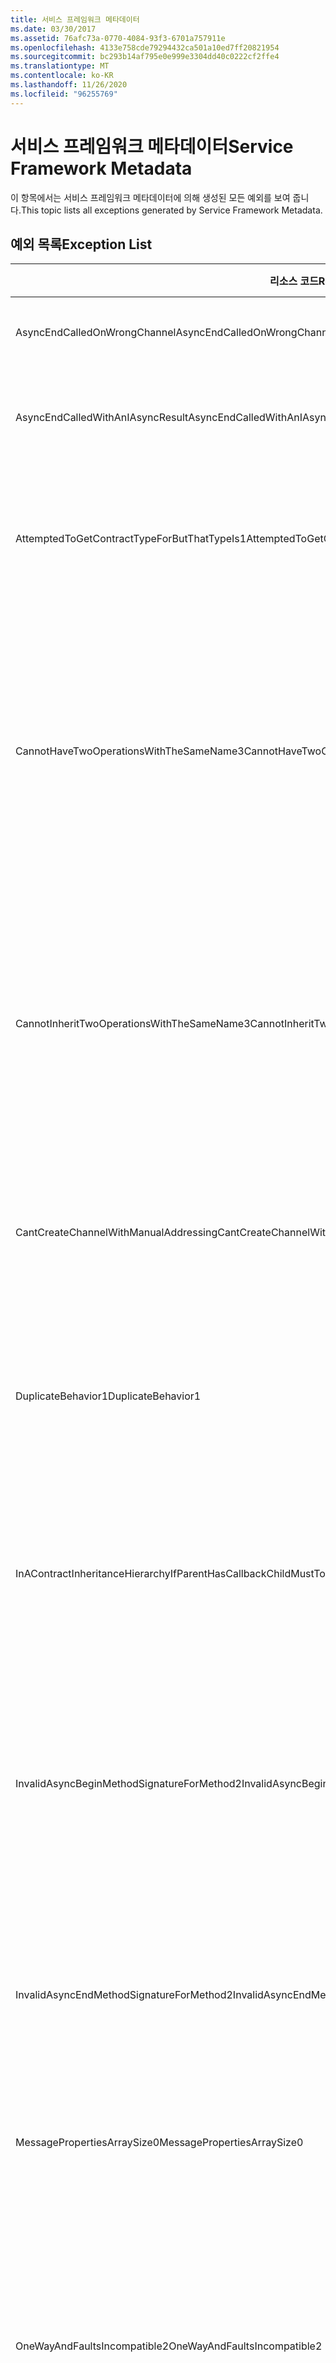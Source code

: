```yaml
---
title: 서비스 프레임워크 메타데이터
ms.date: 03/30/2017
ms.assetid: 76afc73a-0770-4084-93f3-6701a757911e
ms.openlocfilehash: 4133e758cde79294432ca501a10ed7ff20821954
ms.sourcegitcommit: bc293b14af795e0e999e3304dd40c0222cf2ffe4
ms.translationtype: MT
ms.contentlocale: ko-KR
ms.lasthandoff: 11/26/2020
ms.locfileid: "96255769"
---
```

# <a name="service-framework-metadata"></a><span data-ttu-id="73bfc-102">서비스 프레임워크 메타데이터</span><span class="sxs-lookup"><span data-stu-id="73bfc-102">Service Framework Metadata</span></span>

<span data-ttu-id="73bfc-103">이 항목에서는 서비스 프레임워크 메타데이터에 의해 생성된 모든 예외를 보여 줍니다.</span><span class="sxs-lookup"><span data-stu-id="73bfc-103">This topic lists all exceptions generated by Service Framework Metadata.</span></span>  
  
## <a name="exception-list"></a><span data-ttu-id="73bfc-104">예외 목록</span><span class="sxs-lookup"><span data-stu-id="73bfc-104">Exception List</span></span>  
  
|<span data-ttu-id="73bfc-105">리소스 코드</span><span class="sxs-lookup"><span data-stu-id="73bfc-105">Resource Code</span></span>|<span data-ttu-id="73bfc-106">리소스 문자열</span><span class="sxs-lookup"><span data-stu-id="73bfc-106">Resource String</span></span>|  
|-------------------|---------------------|  
|<span data-ttu-id="73bfc-107">AsyncEndCalledOnWrongChannel</span><span class="sxs-lookup"><span data-stu-id="73bfc-107">AsyncEndCalledOnWrongChannel</span></span>|<span data-ttu-id="73bfc-108">비동기 End가 잘못된 채널에서 호출되었습니다.</span><span class="sxs-lookup"><span data-stu-id="73bfc-108">An asynchronous End was called on the wrong channel.</span></span>|  
|<span data-ttu-id="73bfc-109">AsyncEndCalledWithAnIAsyncResult</span><span class="sxs-lookup"><span data-stu-id="73bfc-109">AsyncEndCalledWithAnIAsyncResult</span></span>|<span data-ttu-id="73bfc-110">비동기 End가 다른 Begin 메서드의 IAsyncResult와 함께 호출되었습니다.</span><span class="sxs-lookup"><span data-stu-id="73bfc-110">An asynchronous End was called with an IAsyncResult from a different Begin method.</span></span>|  
|<span data-ttu-id="73bfc-111">AttemptedToGetContractTypeForButThatTypeIs1</span><span class="sxs-lookup"><span data-stu-id="73bfc-111">AttemptedToGetContractTypeForButThatTypeIs1</span></span>|<span data-ttu-id="73bfc-112">지정 된에 대 한 계약 형식을 가져오려고 했습니다.</span><span class="sxs-lookup"><span data-stu-id="73bfc-112">Attempted to get contract type for the specified.</span></span> <span data-ttu-id="73bfc-113">형식이 ServiceContract가 아니고 ServiceContract를 상속 하지 않습니다.</span><span class="sxs-lookup"><span data-stu-id="73bfc-113">The type is not a ServiceContract and it does not inherit a ServiceContract.</span></span>|  
|<span data-ttu-id="73bfc-114">CannotHaveTwoOperationsWithTheSameName3</span><span class="sxs-lookup"><span data-stu-id="73bfc-114">CannotHaveTwoOperationsWithTheSameName3</span></span>|<span data-ttu-id="73bfc-115">동일한 계약에 이름이 같은 두 개의 작업을 가질 수 없습니다.</span><span class="sxs-lookup"><span data-stu-id="73bfc-115">Cannot have two operations in the same contract with the same name.</span></span> <span data-ttu-id="73bfc-116">지정된 형식의 지정된 메서드가 이 규칙을 위반합니다.</span><span class="sxs-lookup"><span data-stu-id="73bfc-116">The specified methods in the specified type violate this rule.</span></span> <span data-ttu-id="73bfc-117">메서드 이름을 변경하거나 OperationContractAttribute의 Name 속성을 사용하여 작업 중 하나의 이름을 변경할 수 있습니다.</span><span class="sxs-lookup"><span data-stu-id="73bfc-117">Change the name of one of the operations by changing the method name or by using the Name property of OperationContractAttribute.</span></span>|  
|<span data-ttu-id="73bfc-118">CannotInheritTwoOperationsWithTheSameName3</span><span class="sxs-lookup"><span data-stu-id="73bfc-118">CannotInheritTwoOperationsWithTheSameName3</span></span>|<span data-ttu-id="73bfc-119">이름이 같은 두 개의 다른 작업을 상속할 수 없습니다.</span><span class="sxs-lookup"><span data-stu-id="73bfc-119">Cannot inherit two different operations with the same name.</span></span> <span data-ttu-id="73bfc-120">지정된 계약의 지정된 작업이 이 규칙을 위반합니다.</span><span class="sxs-lookup"><span data-stu-id="73bfc-120">The specified operation from the specified contracts violate this rule.</span></span> <span data-ttu-id="73bfc-121">메서드 이름을 변경하거나 OperationContractAttribute의 Name 속성을 사용하여 작업 중 하나의 이름을 변경할 수 있습니다.</span><span class="sxs-lookup"><span data-stu-id="73bfc-121">Change the name of one of the operations by changing the method name or by using the Name property of OperationContractAttribute.</span></span>|  
|<span data-ttu-id="73bfc-122">CantCreateChannelWithManualAddressing</span><span class="sxs-lookup"><span data-stu-id="73bfc-122">CantCreateChannelWithManualAddressing</span></span>|<span data-ttu-id="73bfc-123">수동 주소 지정이 필요하지만 이중 통신만 지원하는 바인딩 및 요청/회신이 필요한 계약에 대한 채널을 만들 수 없습니다.</span><span class="sxs-lookup"><span data-stu-id="73bfc-123">Cannot create a channel for a contract that requires a request/reply and a binding that requires manual addressing but only supports duplex communication.</span></span>|  
|<span data-ttu-id="73bfc-124">DuplicateBehavior1</span><span class="sxs-lookup"><span data-stu-id="73bfc-124">DuplicateBehavior1</span></span>|<span data-ttu-id="73bfc-125">컬렉션에 값을 추가할 수 없습니다.</span><span class="sxs-lookup"><span data-stu-id="73bfc-125">The value cannot be added to the collection.</span></span> <span data-ttu-id="73bfc-126">지정된 동일한 형식의 항목이 이미 컬렉션에 있습니다.</span><span class="sxs-lookup"><span data-stu-id="73bfc-126">The collection already contains an item of the same specified type.</span></span> <span data-ttu-id="73bfc-127">이 컬렉션은 각 형식의 인스턴스를 하나만 지원합니다.</span><span class="sxs-lookup"><span data-stu-id="73bfc-127">This collection only supports one instance of each type.</span></span>|  
|<span data-ttu-id="73bfc-128">InAContractInheritanceHierarchyIfParentHasCallbackChildMustToo</span><span class="sxs-lookup"><span data-stu-id="73bfc-128">InAContractInheritanceHierarchyIfParentHasCallbackChildMustToo</span></span>|<span data-ttu-id="73bfc-129">지정된 기본 서비스 계약에 지정된 콜백 계약이 있으므로 지정된 파생 서비스 계약에서도 지정된 형식 또는 파생 형식을 해당 콜백 계약으로 지정해야 합니다.</span><span class="sxs-lookup"><span data-stu-id="73bfc-129">Because the specified base service contract has a specified callback contract, the specified derived service contract must also specify either the specified type, or a derived type as its callback contract.</span></span>|  
|<span data-ttu-id="73bfc-130">InvalidAsyncBeginMethodSignatureForMethod2</span><span class="sxs-lookup"><span data-stu-id="73bfc-130">InvalidAsyncBeginMethodSignatureForMethod2</span></span>|<span data-ttu-id="73bfc-131">지정된 ServiceContract 형식의 지정된 메서드에 대한 잘못된 비동기 Begin 메서드 서명이 있습니다.</span><span class="sxs-lookup"><span data-stu-id="73bfc-131">Invalid asynchronous Begin method signature for the specified method in the specified ServiceContract type.</span></span> <span data-ttu-id="73bfc-132">Begin 메서드는 AsyncCallback 및 개체를 마지막 두 개의 인수로 가지고 IAsyncResult를 반환해야 합니다.</span><span class="sxs-lookup"><span data-stu-id="73bfc-132">Your begin method must take an AsyncCallback and an object as the last two arguments and return an IAsyncResult.</span></span>|  
|<span data-ttu-id="73bfc-133">InvalidAsyncEndMethodSignatureForMethod2</span><span class="sxs-lookup"><span data-stu-id="73bfc-133">InvalidAsyncEndMethodSignatureForMethod2</span></span>|<span data-ttu-id="73bfc-134">지정된 ServiceContract 형식의 지정된 메서드에 대한 잘못된 비동기 End 메서드 서명이 있습니다.</span><span class="sxs-lookup"><span data-stu-id="73bfc-134">Invalid asynchronous End method signature for the specified method in the specified ServiceContract type.</span></span> <span data-ttu-id="73bfc-135">End 메서드는 IAsyncResult를 마지막 인수로 가져야 합니다.</span><span class="sxs-lookup"><span data-stu-id="73bfc-135">Your end method must take an IAsyncResult as the last argument.</span></span>|  
|<span data-ttu-id="73bfc-136">MessagePropertiesArraySize0</span><span class="sxs-lookup"><span data-stu-id="73bfc-136">MessagePropertiesArraySize0</span></span>|<span data-ttu-id="73bfc-137">전달된 배열이 이 컬렉션에 포함된 모든 속성을 보유할 수 있는 충분한 공간이 없습니다.</span><span class="sxs-lookup"><span data-stu-id="73bfc-137">The array that was passed does not have enough space to hold all the properties contained by this collection.</span></span>|  
|<span data-ttu-id="73bfc-138">OneWayAndFaultsIncompatible2</span><span class="sxs-lookup"><span data-stu-id="73bfc-138">OneWayAndFaultsIncompatible2</span></span>|<span data-ttu-id="73bfc-139">지정된 형식의 지정된 메서드가 IsOneWay=true로 표시되었으며 하나 이상의 FaultContractAttributes를 선언합니다.</span><span class="sxs-lookup"><span data-stu-id="73bfc-139">The specified method in the specified type is marked as IsOneWay=true and declares one or more FaultContractAttributes.</span></span> <span data-ttu-id="73bfc-140">단방향 메서드는 FaultContractAttributes를 선언할 수 없습니다.</span><span class="sxs-lookup"><span data-stu-id="73bfc-140">One-way methods cannot declare FaultContractAttributes.</span></span> <span data-ttu-id="73bfc-141">IsOneWay를 false로 변경하거나 FaultContractAttributes를 제거하십시오.</span><span class="sxs-lookup"><span data-stu-id="73bfc-141">Change IsOneWay to false or remove the FaultContractAttributes.</span></span>|  
|<span data-ttu-id="73bfc-142">UnsupportedWSDLOnlyOneMessage</span><span class="sxs-lookup"><span data-stu-id="73bfc-142">UnsupportedWSDLOnlyOneMessage</span></span>|<span data-ttu-id="73bfc-143">지원되지 않는 웹 서비스 기술 언어입니다.</span><span class="sxs-lookup"><span data-stu-id="73bfc-143">Unsupported Web Services Description Language.</span></span> <span data-ttu-id="73bfc-144">하나의 메시지 부분만 오류 메시지에 지원됩니다.</span><span class="sxs-lookup"><span data-stu-id="73bfc-144">Only one message part is supported for fault messages.</span></span> <span data-ttu-id="73bfc-145">이 오류 메시지는 둘 이상의 메시지 부분을 참조합니다.</span><span class="sxs-lookup"><span data-stu-id="73bfc-145">This fault message refers to more than one message part.</span></span> <span data-ttu-id="73bfc-146">웹 서비스 기술 언어 파일에 대한 편집 액세스 권한이 있으면, 오류 메시지가 한 부분만 참조하도록 추가 메시지 부분을 제거함으로써 문제를 해결할 수 있습니다.</span><span class="sxs-lookup"><span data-stu-id="73bfc-146">If you have edit access to the Web Services Description Language file, you can fix the problem by removing the extra message parts such that fault message references just one part.</span></span>|  
|<span data-ttu-id="73bfc-147">UnsupportedWSDLTheFault</span><span class="sxs-lookup"><span data-stu-id="73bfc-147">UnsupportedWSDLTheFault</span></span>|<span data-ttu-id="73bfc-148">지원되지 않는 웹 서비스 기술 언어입니다.</span><span class="sxs-lookup"><span data-stu-id="73bfc-148">Unsupported Web Services Description Language.</span></span> <span data-ttu-id="73bfc-149">오류 메시지 부분은 요소를 참조해야 합니다.</span><span class="sxs-lookup"><span data-stu-id="73bfc-149">The fault message part must reference an element.</span></span> <span data-ttu-id="73bfc-150">이 오류 메시지는 요소를 참조하지 않습니다.</span><span class="sxs-lookup"><span data-stu-id="73bfc-150">This fault message does not refer to an element.</span></span> <span data-ttu-id="73bfc-151">웹 서비스 정의 언어 문서에 대한 편집 액세스 권한이 있으면, 'element' 특성을 사용하여 스키마 요소를 참조함으로써 문제를 해결할 수 있습니다.</span><span class="sxs-lookup"><span data-stu-id="73bfc-151">If you have edit access to the Web Services Definition Language document, you can fix the problem by referencing a schema element using the 'element' attribute.</span></span>|  
|<span data-ttu-id="73bfc-152">WsdlImportErrorDependencyDetail</span><span class="sxs-lookup"><span data-stu-id="73bfc-152">WsdlImportErrorDependencyDetail</span></span>|<span data-ttu-id="73bfc-153">지정된 다른 값이 종속되어 있는 지정된 값을 가져오는 동안 오류가 발생했습니다.</span><span class="sxs-lookup"><span data-stu-id="73bfc-153">An error occurred while importing the specified that the other specified value is dependent on.</span></span> <span data-ttu-id="73bfc-154">Xpath도 지정되었습니다.</span><span class="sxs-lookup"><span data-stu-id="73bfc-154">The Xpath is also specified.</span></span>|  
|<span data-ttu-id="73bfc-155">XsdMissingRequiredAttribute1</span><span class="sxs-lookup"><span data-stu-id="73bfc-155">XsdMissingRequiredAttribute1</span></span>|<span data-ttu-id="73bfc-156">지정된 필수 특성이 없습니다.</span><span class="sxs-lookup"><span data-stu-id="73bfc-156">Missing the specified required attribute.</span></span>|

